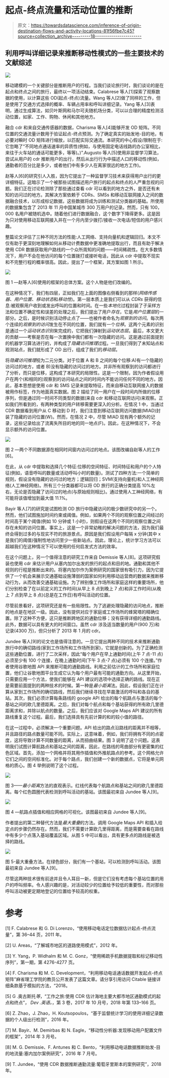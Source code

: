 # 起点-终点流量和活动位置的推断

> 原文：<https://towardsdatascience.com/inference-of-origin-destination-flows-and-activity-locations-81f56fbe7c45?source=collection_archive---------18----------------------->

## 利用呼叫详细记录来推断移动性模式的一些主要技术的文献综述

![](img/a2ddb8461bef7d387bb11e88f12b8246.png)

移动建模的一个关键部分是推断用户的行程。当我们谈论旅行时，我们谈论的是在起点和终点之间的旅行，最终以一项活动结束。Calabrese 等人[1]探索了观察数据的使用，以计算这些 OD(起点-终点)流量。Wang 等人[2]做了同样的工作，但是使用了交通方式选择的概率、车辆占用率和呼叫详细记录。Yang 等人[3]表明，通过生成算法，如贝叶斯网和马尔可夫随机场分类，可以以合理的精度检测活动位置，如家、工作、购物、休闲和其他地方。

融合 cdr 和来自交通传感器的数据，Charisma 等人[4]能够开发 OD 矩阵。不同位置的交通流量计数用于验证起点-终点预测。为了确定真实的始发地-目的地，有必要对瞬时 OD 矩阵进行缩放，以匹配实际交通流。本研究的中心假设/限制在于:它忽略了“不同地点通话速率的异质性(例如，与使用固定电话线路的办公室相比，来往于火车站的通话可能更多，等等)。)".Augusto 等人[5]使用非监督学习算法，尝试从用户的 cdr 推断用户的出行，然后从出行行为中描述人口的移动性(例如，通勤者的百分比是多少，或者他们中有多少人在离家很远的地方工作)。

赵等人[6]的研究引人入胜，因为它提出了一种监督学习技术来获得用户出行的更详细特征。这暗示了一个被那些试图描述用户旅行的起点和终点的人严重忽视的问题。我们正在讨论检测除了那些通过查看 cdr 可以看到的地方之外，是否还有未知的访问过的地方。其解决方案依赖于 CDRs、SMSs 和移动互联网接入之间的数据融合技术，以形成标记数据，这些数据将成为训练和测试分类器的基础。所使用的数据集包含了 2013 年 11 月中国某城市 300 万用户的记录。然而，只有 100，000 名用户被随机选中。随着他们进行数据融合，这个数字下降得更多。这是因为只对使用移动互联网接入并在一个月内至少拨打/接收一次电话/短信的用户感兴趣。

整篇论文评估了三种不同方法的性能:人工网络、支持向量机和逻辑回归。本文不仅有助于更深刻地理解如何从移动计费数据中更准确地提取出行，而且有助于解决使用 CDR 数据获取用户路线的一个众所周知的问题——时间稀疏性。在大多数情况下，用户不会在他访问的每个位置拨打或接听电话，因此从 cdr 中提取不现实和不完整行程的概率很高。因此，提出了一个框架，其方案如图 1 所示。

![](img/6a7a89b24ddc7b036a86f30abddebf37.png)

图 1 —赵等人[6]使用的框架的总体方案。这个人物是他们改编的。

在这种情况下，我们有四层，正如我们在上面的图像右侧看到的那样(*网络传感器、用户位置、移动状态*和*移动性*)。第一层本质上是我们可以从 *CDRs* 获得的信息:被观察用户收到或发出呼叫的位置和时间。在一些*本地化*过程封装了子采样方法和位置不确定性和误差的处理之后，我们提出了用户*存在*，它是*用户位置层*的一部分。之后，是时候识别活动停止点了——也被作者命名为*观察到的访问*。每次两个连续的*观察到的访问*发生在不同的位置，我们就有一个*位移*。这两个元素的识别是通过一个*运动状态识别*来完成的，它把我们弹射到*运动状态层*。最后，本文更大的贡献——考察是否在每一次置换中我们都有一次隐藏的访问。这是通过前面提到的机器学习算法进行的，并构成了*隐藏访问推理*过程。一旦我们得到了未知站点和观测站点，我们就形成了 OD 出行，组成了我们的*移动层*。

将*隐藏访问推理*视为二元分类。对于位置 A 和 B 之间的每个位移:A)有一个隐藏的访问过的地方，或者 B)没有隐藏的访问过的地方。并非所有观察到的访问都进行了分析，而只是位移，这构成了本研究的局限性。这是一个限制，因为作者假设用户在两个(和相同的)观察到的访问站点之间的时间内不能访问任何不同的地方。因此，基本思想是使用 cdr 和 SMS 记录来提取特征，而来自移动互联网接入的数据被用作标签，作为地面真实数据。图 2 描绘了同一用户在一段时间内所做的位移序列，但是通过同一时间不同类型的数据(来自 cdr 和移动互联网访问)来观察。正如我们所看到的，有两种类型的用户转移需要更深入的分析。在情况 1 中，当通过 CDR 数据看到用户从 C 移动到 D 时，我们注意到移动互联网访问数据(MIAD)封装了隐藏的访问位置(W)。然而，在情况 2 中，尽管 MIAD 现有两个额外的记录，这些记录给出了流离失所目的地的同一地点(F)。因此，在这种情况下，不会显示额外的访问位置。

![](img/ca89b904a4f29e0a02245cafbd5df545.png)

图 2 —两个不同数据源在相同时间窗内访问过的地点。该图改编自赵等人的工作[6]。

在此，从 cdr 中提取和选择几个特征:位移的空间特征、时间特征和用户的个人特征(例如，语音呼叫的数量或活动呼叫小时的数量)。测试了四种方法:一个简单的规则，假设没有隐藏的访问过的地方；逻辑回归；SVM(支持向量机)和人工神经网络(人工神经网络)。所有三个分类器都可以将 OD 旅行的正确分类提高 10%左右，无论是否隐藏了访问过的地点(与原始规则相比)。通过使用人工神经网络，有可能将该值增加到最大值 11.1%。

Bayir 等人[7]的研究是试图检测 OD 旅行中隐藏访问的极少数研究中的另一个。然而，他们试图施加时间约束或阈值。例如，如果两个不同的观察位置之间经过的时间高于某个阈值(例如 10 分钟或 1 小时)，则假设在这两个不同的观察位置之间存在未知的访问位置。事实上，这是一个非常幼稚的解决问题的方法，因为我们最终会得到过多的与现实不符的旅游景点。原因是我们假设用户每隔 x 分钟(其中 x 是我们的阈值)强制性地访问至少一些新站点。因此，理论上，统计学习方法可以超越我们在这种情况下可以使用的任何启发式方法的效率。

在这个问题上，另一个值得注意的研究工作来自 Demissie 等人[8]。这项研究假装也使用 cdr 来估计用户从塞内加尔出发的旅行的起点和目的地。通勤和其他不规则的行程是推断出来的。将塞内加尔作为案例研究的国家很有吸引力，因为它提供了一个机会来展示交通基础设施薄弱的国家如何利用移动运营商的数据来推断移动行为，从而改善交通基础设施。为了辨别像工作场所和家庭这样的重要场所，他们分别检查了在以前定义的工作时间(从早上 8 点到晚上 7 点)和非工作时间(从晚上 7 点到早上 8 点)(总是在工作日)有呼叫活动的位置。

尽管前景看好，这项研究还是有一些局限性。为了逃避处理隐藏的访问地点，推断的地点是在地区一级。因此，没有提供对应于家庭或工作场所的蜂窝塔的精确位置。除了这种不方便，这只是推断跨地区的通勤位移；没有获得详细的通勤路线。此外，数据可以具有更大的时间窗口。虽然 cdr 涉及适当数量的用户(900 万)和记录(4300 万)，但只分析了 2013 年 1 月的 cdr。

Jundee 等人[9]的论文也是值得注意的。一旦它提出两种不同的技术来推断通勤旅行中的确切路线(家到工作场所和工作场所到家)，它就是创新的。为了正确检测这些通勤位置，进行了二次采样，因此“每个用户在早上通勤时间(上午 7 点-11 点)必须至少有 100 个连接，在晚上通勤时间(下午 3 点-7 点)必须有 100 个连接。”作者使用谷歌地图 API 来推断可能的通勤路线。利用之前估计的工作场所和家庭位置，他们让谷歌地图平台生成它认为每个用户最有可能的通勤方向。从这里开始，只需要应用一个方法，使我们能够在 API 建议的选项中选择正确的路线。现在正是需要前面提到的两种技术的时候。第一种是*最小距离*法。因此，假设我们正在计算从家到工作场所的确切路线，然后我们继续寻找在早晨激活的呼叫和各自的基站。其次，我们必须计算每条路线的 google API 给出的每个航路点与激活的每个基站之间的欧几里德距离。之后，我们对每个航点和每个基站获得的所有欧几里德距离求和，并除以航点的数量。之后，我们应该对 Google Maps API 建议的所有路线重复这个过程。最后，我们选择具有先前计算的和的较小值的路径。

在这一过程中，必须解决一个重要问题。API 给出的路点沿路线的距离并不相等，并且路径的路点数量可能不同。实际上，这意味着，例如，我们将拥有不同的点密度，这将导致计算不同数量的距离，从而扭曲结果。图 3 说明了这个问题。这表明我们试图计算航路点和基站之间的距离，因此，在路线的弯曲部分有更密集的红色区域。首先，添加一个网格并将其用作插值和外推航路点的参考。这个网格允许它们之间的空间标准化。对于每个路点，我们创建一个新的数据点，它将是单元网格的质心。图 4 举例说明了这个过程。

![](img/ede8e7dbf61f4e3cfc3c64cfcecc65bc.png)

图 3——*最小距离*方法的直观表示。红线代表每个航路点和基站之间的欧几里德距离。每个红色圆圈代表检测到呼叫活动的基站。该图最初来自 Jundee 等人[9]。

![](img/fdf9b32a276a78885e4234e2274ff166.png)

图 4 —航路点插值和相应网格的可视化。该图最初来自 Jundee 等人[9]。

作者提出的第二种替代方法是*最大重叠*的方法。调用 Google Maps API 和插入给定点的步骤仍然存在。然而，我们不需要计算欧几里得距离，而是需要查看在路线中有多少个点落入基站覆盖区域。从图 5 中可以看出，具有更多点的路线是被选择的路线。

![](img/0acb5fede09a10237bd674e64ec792eb.png)

图 5-最大重叠方法。在绿色部分，我们有一个基站，可以检测到呼叫活动。该图最初来自 Jundee 等人[9]。

尽管这两种技术很有前途并且令人耳目一新，但是它们没有考虑每个基站位置的用户的呼叫频率。令人感兴趣的是，对活动较少的位置给予较低的重要性，而对那些呼叫活动被更定期地登记的位置给予较高的权重。

# 参考

[1] F. Calabrese 和 G. Di Lorenzo，“使用移动电话定位数据估计起点-终点流量”，第 36–44 页，2011 年。

[2] U. Areas，“了解城市地区的道路使用模式”，2012 年。

[3] Y. Yang，P. Widhalm 和 M. C. Gonz，“使用稀疏手机数据提取和标记移动性序列”，第一期，第 4276-4277 页。

[4] F. Charisma 和 M. C. Development，“利用移动电话通话数据开发起点-终点矩阵”麻省理工学院的教员公开发表了这篇文章。请分享引用访问 Citable 链接详细条款基于模拟的方法，“2018。

[5] G .奥古斯托*等*，“工作之旅:使用 CDR 估计海地主要大都市地区通勤模式的起点和终点”， *Dev .英语。*，第 3 卷，2017 年 10 月号，2018 年第 133–166 页。

[6] Z. Zhao，J. Zhao，H. Koutsopoulos，“基于监督统计学习的使用详细记录数据的个人级出行检测”，2016 年。

[7] M. Bayir、M. Demirbas 和 N. Eagle，“移动性分析器:发现移动用户配置文件的框架”，2014 年 3 月号。

[8] M. G. Demissie、F. Antunes 和 C. Bento，“利用移动电话数据推断始发-目的地流量:塞内加尔案例研究”，2016 年 7 月号。

[9] T. Jundee，“使用 CDR 数据推断通勤流量:葡萄牙里斯本的案例研究”，2018 年。